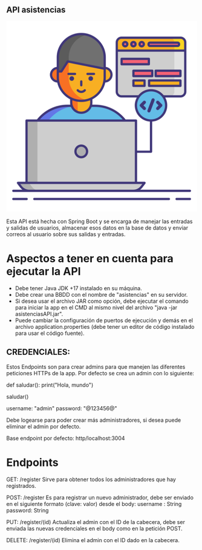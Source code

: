 ## API asistencias 

![portada](https://raw.githubusercontent.com/mallonflowerz/asistencias/main/asset/portada.png)

Esta API está hecha con Spring Boot y se encarga de manejar las entradas y salidas de usuarios, almacenar esos datos en la base de datos y enviar correos al usuario sobre sus salidas y entradas.

# Aspectos a tener en cuenta para ejecutar la API
- Debe tener Java JDK +17 instalado en su máquina.
- Debe crear una BBDD con el nombre de "asistencias" en su servidor.
- Si desea usar el archivo JAR como opción, debe ejecutar el comando para iniciar la app en el CMD al mismo nivel del archivo "java -jar asistenciasAPI.jar".
- Puede cambiar la configuración de puertos de ejecución y demás en el archivo application.properties (debe tener un editor de código instalado para usar el código fuente).

## CREDENCIALES:
Estos Endpoints son para crear admins para que manejen las diferentes peticiones HTTPs de la app.
Por defecto se crea un admin con lo siguiente:

def saludar():
    print("Hola, mundo")

saludar()

username: "admin"
password: "@123456@"

Debe logearse para poder crear más administradores, si desea puede eliminar el admin por defecto.

Base endpoint por defecto: http/localhost:3004

# Endpoints

GET: 
/register 
Sirve para obtener todos los administradores que hay registrados.

POST:
/register
Es para registrar un nuevo administrador, debe ser enviado en el siguiente formato (clave: valor) desde el body:
username : String
password: String

PUT:
/register/(id)
Actualiza el admin con el ID de la cabecera, debe ser enviada las nuevas credenciales en el body como en la petición POST.

DELETE:
/register/(id)
Elimina el admin con el ID dado en la cabecera.
